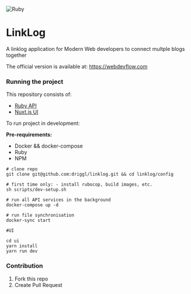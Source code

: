 ![Ruby](https://github.com/driggl/linklog/workflows/Ruby/badge.svg?branch=master)

# LinkLog

A linklog application for Modern Web developers to connect multple blogs together

The official version is available at: https://webdevflow.com


### Running the project

This repository consists of:

- [Ruby API](https://github.com/driggl/linklog/tree/master/api)
- [Nuxt.js UI](https://github.com/driggl/linklog/tree/master/ui)

To run project in development:

**Pre-requirements:**

- Docker && docker-compose
- Ruby
- NPM

```
# clone repo
git clone git@github.com:driggl/linklog.git && cd linklog/config

# first time only: - install rubocop, build images, etc.
sh scripts/dev-setup.sh

# run all API services in the background
docker-compose up -d

# run file synchronisation
docker-sync start

#UI

cd ui
yarn install
yarn run dev
```

### Contribution

1. Fork this repo
2. Create Pull Request
